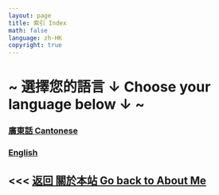 ```yaml
---
layout: page
title: 索引 Index
math: false
language: zh-HK
copyright: true
---
```


# ~ 選擇您的語言 ↓ Choose your language below ↓ ~
### [廣東話 Cantonese](https://lolicon.wtf/about/self_intro/cantonese)
### [English](https://lolicon.wtf/about/self_intro/en)


## <<< [返回 關於本站 Go back to About Me](https://lolicon.wtf/about)
